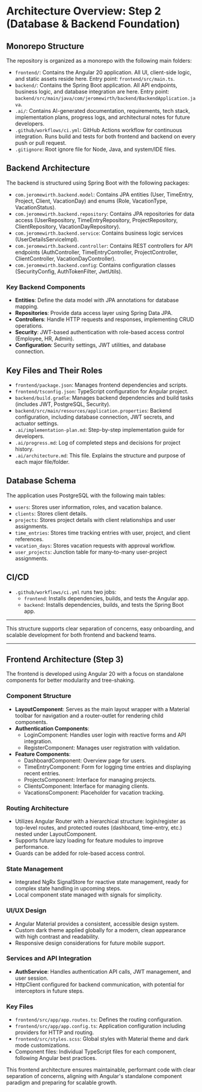 # Architecture Overview: Step 2 (Database & Backend Foundation)

## Monorepo Structure

The repository is organized as a monorepo with the following main folders:

- `frontend/`: Contains the Angular 20 application. All UI, client-side logic, and static assets reside here. Entry point: `frontend/src/main.ts`.
- `backend/`: Contains the Spring Boot application. All API endpoints, business logic, and database integration are here. Entry point: `backend/src/main/java/com/jeromewirth/backend/BackendApplication.java`.
- `.ai/`: Contains AI-generated documentation, requirements, tech stack, implementation plans, progress logs, and architectural notes for future developers.
- `.github/workflows/ci.yml`: GitHub Actions workflow for continuous integration. Runs build and tests for both frontend and backend on every push or pull request.
- `.gitignore`: Root ignore file for Node, Java, and system/IDE files.

## Backend Architecture

The backend is structured using Spring Boot with the following packages:

- `com.jeromewirth.backend.model`: Contains JPA entities (User, TimeEntry, Project, Client, VacationDay) and enums (Role, VacationType, VacationStatus).
- `com.jeromewirth.backend.repository`: Contains JPA repositories for data access (UserRepository, TimeEntryRepository, ProjectRepository, ClientRepository, VacationDayRepository).
- `com.jeromewirth.backend.service`: Contains business logic services (UserDetailsServiceImpl).
- `com.jeromewirth.backend.controller`: Contains REST controllers for API endpoints (AuthController, TimeEntryController, ProjectController, ClientController, VacationDayController).
- `com.jeromewirth.backend.config`: Contains configuration classes (SecurityConfig, AuthTokenFilter, JwtUtils).

### Key Backend Components

- **Entities**: Define the data model with JPA annotations for database mapping.
- **Repositories**: Provide data access layer using Spring Data JPA.
- **Controllers**: Handle HTTP requests and responses, implementing CRUD operations.
- **Security**: JWT-based authentication with role-based access control (Employee, HR, Admin).
- **Configuration**: Security settings, JWT utilities, and database connection.

## Key Files and Their Roles

- `frontend/package.json`: Manages frontend dependencies and scripts.
- `frontend/tsconfig.json`: TypeScript configuration for Angular project.
- `backend/build.gradle`: Manages backend dependencies and build tasks (includes JWT, PostgreSQL, Security).
- `backend/src/main/resources/application.properties`: Backend configuration, including database connection, JWT secrets, and actuator settings.
- `.ai/implementation-plan.md`: Step-by-step implementation guide for developers.
- `.ai/progress.md`: Log of completed steps and decisions for project history.
- `.ai/architecture.md`: This file. Explains the structure and purpose of each major file/folder.

## Database Schema

The application uses PostgreSQL with the following main tables:

- `users`: Stores user information, roles, and vacation balance.
- `clients`: Stores client details.
- `projects`: Stores project details with client relationships and user assignments.
- `time_entries`: Stores time tracking entries with user, project, and client references.
- `vacation_days`: Stores vacation requests with approval workflow.
- `user_projects`: Junction table for many-to-many user-project assignments.

## CI/CD

- `.github/workflows/ci.yml` runs two jobs:
  - `frontend`: Installs dependencies, builds, and tests the Angular app.
  - `backend`: Installs dependencies, builds, and tests the Spring Boot app.

---

This structure supports clear separation of concerns, easy onboarding, and scalable development for both frontend and backend teams.

---

## Frontend Architecture (Step 3)

The frontend is developed using Angular 20 with a focus on standalone components for better modularity and tree-shaking.

### Component Structure

- **LayoutComponent**: Serves as the main layout wrapper with a Material toolbar for navigation and a router-outlet for rendering child components.
- **Authentication Components**:
  - LoginComponent: Handles user login with reactive forms and API integration.
  - RegisterComponent: Manages user registration with validation.
- **Feature Components**:
  - DashboardComponent: Overview page for users.
  - TimeEntryComponent: Form for logging time entries and displaying recent entries.
  - ProjectsComponent: Interface for managing projects.
  - ClientsComponent: Interface for managing clients.
  - VacationsComponent: Placeholder for vacation tracking.

### Routing Architecture

- Utilizes Angular Router with a hierarchical structure: login/register as top-level routes, and protected routes (dashboard, time-entry, etc.) nested under LayoutComponent.
- Supports future lazy loading for feature modules to improve performance.
- Guards can be added for role-based access control.

### State Management

- Integrated NgRx SignalStore for reactive state management, ready for complex state handling in upcoming steps.
- Local component state managed with signals for simplicity.

### UI/UX Design

- Angular Material provides a consistent, accessible design system.
- Custom dark theme applied globally for a modern, clean appearance with high contrast and readability.
- Responsive design considerations for future mobile support.

### Services and API Integration

- **AuthService**: Handles authentication API calls, JWT management, and user session.
- HttpClient configured for backend communication, with potential for interceptors in future steps.

### Key Files

- `frontend/src/app/app.routes.ts`: Defines the routing configuration.
- `frontend/src/app/app.config.ts`: Application configuration including providers for HTTP and routing.
- `frontend/src/styles.scss`: Global styles with Material theme and dark mode customizations.
- Component files: Individual TypeScript files for each component, following Angular best practices.

This frontend architecture ensures maintainable, performant code with clear separation of concerns, aligning with Angular's standalone component paradigm and preparing for scalable growth.
